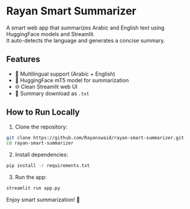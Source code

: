 
# Rayan Smart Summarizer

A smart web app that summarizes Arabic and English text using HuggingFace models and Streamlit.  
It auto-detects the language and generates a concise summary.

## Features
- 🔁 Multilingual support (Arabic + English)
- 🤖 HuggingFace mT5 model for summarization
- 🌐 Clean Streamlit web UI
- 💾 Summary download as `.txt`

## How to Run Locally

1. Clone the repository:
```bash
git clone https://github.com/Rayanswaid/rayan-smart-summarizer.git
cd rayan-smart-summarizer
```

2. Install dependencies:
```bash
pip install -r requirements.txt
```

3. Run the app:
```bash
streamlit run app.py
```

Enjoy smart summarization! 🚀
